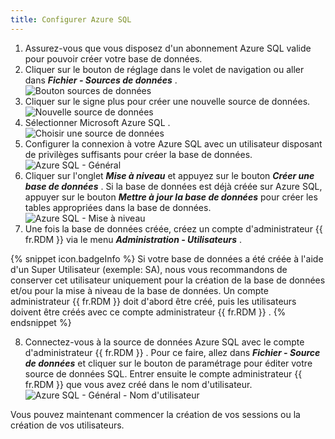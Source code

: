 ```yaml
---
title: Configurer Azure SQL
---
```

1. Assurez-vous que vous disposez d'un abonnement Azure SQL valide pour pouvoir créer votre base de données. 
1. Cliquer sur le bouton de réglage dans le volet de navigation ou aller dans ***Fichier - Sources de données*** .  
![Bouton sources de données](/img/fr/rdm/mac/clip4241.png) 
1. Cliquer sur le signe plus pour créer une nouvelle source de données.  
![Nouvelle source de données](/img/fr/rdm/mac/clip4243.png) 
1. Sélectionner Microsoft Azure SQL .  
![Choisir une source de données](/img/fr/rdm/mac/clip4256.png) 
1. Configurer la connexion à votre Azure SQL avec un utilisateur disposant de privilèges suffisants pour créer la base de données.  
![Azure SQL - Général](/img/fr/rdm/mac/clip4265.png) 
1. Cliquer sur l'onglet ***Mise à niveau*** et appuyez sur le bouton ***Créer une base de données*** . Si la base de données est déjà créée sur Azure SQL, appuyer sur le bouton ***Mettre à jour la base de données*** pour créer les tables appropriées dans la base de données.  
![Azure SQL - Mise à niveau](/img/fr/rdm/mac/clip4258.png) 
1. Une fois la base de données créée, créez un compte d'administrateur {{ fr.RDM }} via le menu ***Administration - Utilisateurs*** . 

{% snippet icon.badgeInfo %} 
Si votre base de données a été créée à l'aide d'un Super Utilisateur (exemple: SA), nous vous recommandons de conserver cet utilisateur uniquement pour la création de la base de données et/ou pour la mise à niveau de la base de données. Un compte administrateur {{ fr.RDM }} doit d'abord être créé, puis les utilisateurs doivent être créés avec ce compte administrateur {{ fr.RDM }} . 
{% endsnippet %}
 
8. Connectez-vous à la source de données Azure SQL avec le compte d'administrateur {{ fr.RDM }} . Pour ce faire, allez dans ***Fichier - Source de données*** et cliquer sur le bouton de paramétrage pour éditer votre source de données SQL. Entrer ensuite le compte administrateur {{ fr.RDM }} que vous avez créé dans le nom d'utilisateur.  
![Azure SQL - Général - Nom d'utilisateur](/img/fr/rdm/mac/clip4265.png) 

Vous pouvez maintenant commencer la création de vos sessions ou la création de vos utilisateurs. 

